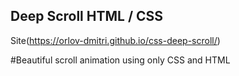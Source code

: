 ## Deep Scroll HTML / CSS

Site(https://orlov-dmitri.github.io/css-deep-scroll/)

#Beautiful scroll animation using only CSS and HTML

